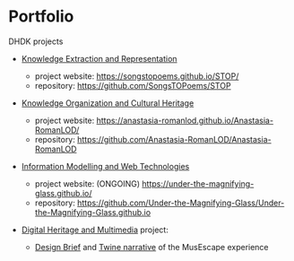 # Portfolio
DHDK projects

- [Knowledge Extraction and Representation](https://www.unibo.it/it/didattica/insegnamenti/insegnamento/2021/454463) 

    - project website: <https://songstopoems.github.io/STOP/>
    - repository: <https://github.com/SongsTOPoems/STOP>
    
- [Knowledge Organization and Cultural Heritage](https://www.unibo.it/it/didattica/insegnamenti/insegnamento/2021/454462) 

    - project website: <https://anastasia-romanlod.github.io/Anastasia-RomanLOD/>
    - repository: <https://github.com/Anastasia-RomanLOD/Anastasia-RomanLOD>
    
- [Information Modelling and Web Technologies](https://www.unibo.it/it/didattica/insegnamenti/insegnamento/2021/454464) 

    - project website: (ONGOING) <https://under-the-magnifying-glass.github.io/>
    - repository: <https://github.com/Under-the-Magnifying-Glass/Under-the-Magnifying-Glass.github.io>
    
- [Digital Heritage and Multimedia](https://www.unibo.it/it/didattica/insegnamenti/insegnamento/2021/454470) project: 
    - <a href="MUSEscape_DESIGN_BRIEF.pdf" class="image fit"><img src="images/marr_pic.jpg" alt="">Design Brief</a> and [Twine narrative](https://salvadana.github.io/Portfolio/twine.html) of the MusEscape experience

